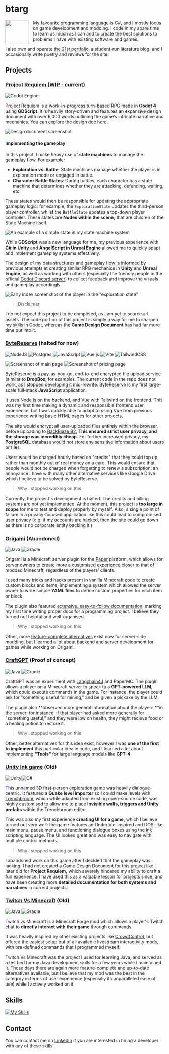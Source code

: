 # btarg
<img align='left' height='75' src='https://github.com/btarg/Origami/blob/master/crane.png?raw=true' style='padding-right: 10px;' />

My favourite programming language is C#, and I mostly focus on game development and modding. I code in my spare time to learn as much as I can and to create the best solutions to problems I have with existing software and games.

I also own and operate [the 21st portfolio](https://21stportfolio.com), a student-run literature blog, and I occasionally write poetry and reviews for the site.

## Projects

### [Project Requiem (WIP - current)](https://github.com/btarg/third-person-controller)
![Godot Engine](https://img.shields.io/badge/GODOT-%23FFFFFF.svg?style=for-the-badge&logo=godot-engine)

Project Requiem is a work-in-progress turn-based RPG made in [**Godot 4**](https://godotengine.org) using **GDScript**. It is heavily story-driven and features an expansive design document with over 6,000 words outlining the game’s intricate narrative and mechanics. [You can explore the design doc here](https://docs.google.com/document/d/1ciNLXNb76iGfoPWgEIhHHFKyTaYyUXYv_RmkQ1yvwhU/edit?usp=sharing).

![Design document screenshot](https://i.imgur.com/P0jkkxS.png)


#### Implementing the gameplay
In this project, I make heavy use of **state machines** to manage the gameplay flow. For example:

- **Exploration vs. Battle**: State machines manage whether the player is in exploration mode or engaged in battle.
- **Character Battle States**: During battles, each character has a state machine that determines whether they are attacking, defending, waiting, etc.

These states would then be responsible for updating the appropriate gameplay logic: for example, the `ExplorationState` updates the third-person player controller, whilst the `BattleState` updates a top-down player controller. These states are **Nodes within the scene,** that are children of the State Machine itself.

![An example of a simple state in my state machine system](https://i.imgur.com/ZrxpdWZ.png)

While **GDScript** was a new language for me, my previous experience with **C# in Unity** and **AngelScript in Unreal Engine** allowed me to quickly adapt and implement gameplay systems effectively.

The design of my data structures and gameplay flow is informed by previous attempts at creating similar RPG mechanics in **Unity** and **Unreal Engine**, as well as working with others (especially the friendly people in the official [Godot Discord server](https://discord.gg/bdcfAYM4W9)) to collect feedback and improve the visuals and gameplay accordingly.

![Early indev screenshot of the player in the "exploration state"](https://i.imgur.com/KIvQsmP.png)

> Disclaimer

I do not expect this project to be completed, as I am yet to source art assets. The code portion of this project is simply a way for me to sharpen my skills in Godot, whereas the [**Game Design Document**](https://docs.google.com/document/d/1ciNLXNb76iGfoPWgEIhHHFKyTaYyUXYv_RmkQ1yvwhU/edit?usp=sharing) has had far more time put into it. 

### [ByteReserve](https://github.com/btarg/AWS-Upload) (halted for now)
![NodeJS](https://img.shields.io/badge/node.js-6DA55F?style=for-the-badge&logo=node.js&logoColor=white) ![Postgres](https://img.shields.io/badge/postgres-%23316192.svg?style=for-the-badge&logo=postgresql&logoColor=white) ![JavaScript](https://img.shields.io/badge/javascript-%23323330.svg?style=for-the-badge&logo=javascript&logoColor=%23F7DF1E) ![Vue.js](https://img.shields.io/badge/vuejs-%2335495e.svg?style=for-the-badge&logo=vuedotjs&logoColor=%234FC08D) ![Vite](https://img.shields.io/badge/vite-%23646CFF.svg?style=for-the-badge&logo=vite&logoColor=white) ![TailwindCSS](https://img.shields.io/badge/tailwindcss-%2338B2AC.svg?style=for-the-badge&logo=tailwind-css&logoColor=white)

![Screenshot of main page](https://i.imgur.com/Qd8ajwo.png)
![Screenshot of pricing page](https://i.imgur.com/0WmyJWZ.png)



ByteReserve is a pay-as-you-go, end-to-end encrypted file upload service (similar to **DropBox**, for example). The current code in the repo does not work, as I stopped developing it mid-rewrite.
ByteReserve is my first large-scale full-stack **JavaScript** application.

It uses [Node.js](https://nodejs.org/) on the backend, and [Vue](https://vuejs.org/) with [Tailwind](https://tailwindcss.com/) on the frontend. This was my first time making a dynamic and responsible frontend user experience, but I was quickly able to adapt to using Vue from previous experience writing basic HTML pages for other projects.

The site would encrypt all user-uploaded files entirely within the browser, before uploading to [BackBlaze B2.](https://backblaze.com) **This ensured strict user privacy, and the storage was incredibly cheap.** For further increased privacy, my **PostgreSQL** database would not store any sensitive information about users or files.

Users would be charged hourly based on "credits" that they could top up, rather than monthly out of real money on a card. This would ensure that people would not be charged when forgetting to renew a subscription: an annoyance I have with many other alternative services like Google Drive which I believe to be solved by ByteReserve.

> Why I stopped working on this

Currently, the project's development is halted. The credits and billing systems are not yet implemented. At the moment, this project is **too large in scope** for me to test and deploy properly by myself. Also, a single point of failure in a privacy-focused application like this could lead to compromised user privacy (e.g. if my accounts are hacked, then the site could go down as there is no corporate entity backing it.)

### [Origami](https://github.com/btarg/origami) (Abandoned)
![Java](https://img.shields.io/badge/java-%23ED8B00.svg?style=for-the-badge&logo=openjdk&logoColor=white) ![Gradle](https://img.shields.io/badge/Gradle-02303A.svg?style=for-the-badge&logo=Gradle&logoColor=white)

Origami is a Minecraft server plugin for the [Paper](https://papermc.org/) platform, which allows for server owners to create more a customised experience closer to that of modded Minecraft, regardless of the players' clients.

I used many tricks and hacks present in vanilla Minecraft code to create custom blocks and items, implementing a system which allowed the server owner to write simple **YAML files** to define custom properties for each item or block.

The plugin also featured [extensive, easy-to-follow documentation](https://btarg.gitbook.io/origami-docs), marking my first time writing proper docs for a programming project. I believe they turned out helpful and well-organised.

> Why I stopped working on this

Other, more [feature-complete alternatives](https://modrinth.com/mod/polymer) exist now for server-side modding, but I learned a lot about backend and server development for games while working on Origami.


### [CraftGPT](https://github.com/btarg/CraftGPT) (Proof of concept)
![Java](https://img.shields.io/badge/java-%23ED8B00.svg?style=for-the-badge&logo=openjdk&logoColor=white) ![Gradle](https://img.shields.io/badge/Gradle-02303A.svg?style=for-the-badge&logo=Gradle&logoColor=white)

CraftGPT was an experiment with [Langchain4J](https://github.com/langchain4j/langchain4j) and PaperMC. The plugin allows a player on a Minecraft server to speak to a **GPT-powered LLM**, which could execute commands in the game. For instance, the player could ask for "something useful for mining," and be given a pickaxe by the LLM.

The plugin also **observed more general information about the players **in the server: for instance, if that player had asked more generally for "something useful," and they were low on health, they might recieve food or a healing potion to restore it.

> Why I stopped working on this

Other, better alternatives for this idea exist, however I was **one of the first to implement** this particular idea in code, and I learned a lot about implementing **"Tools"** for large language models like **GPT-4.**

### [Unity Ink game](https://github.com/btarg/UnityInkGame) (Old)
![Unity](https://img.shields.io/badge/unity-%23000000.svg?style=for-the-badge&logo=unity&logoColor=white)![C#](https://img.shields.io/badge/c%23-%23239120.svg?style=for-the-badge&logo=csharp&logoColor=white)

This unnamed 3D first-person exploration game was heavily dialogue-centric. It featured a **Quake level importer** so I could make levels with [Trenchbroom](https://trenchbroom.github.io/), which while adapted from existing open-source code, was highly customised to allow me to place **Invisible walls, triggers and Unity prefabs** within the Trenchbroom editor.

This was also my first experience **creating UI for a game,** which I believe turned out very well: the game features an Undertale-inspired and DOS-like main menu, pause menu, and functioning dialogue boxes using the [Ink](https://www.inklestudios.com/ink/) scripting language. The UI looked great and was easy to navigate with multiple control methods.

> Why I stopped working on this

I abandoned work on this game after I decided that the gameplay was lacking. I had not created a Game Design Document for this project like I later did for **Project Requiem,** which severely hindered my ability to craft a fun experience. I have used this as a valuable lesson for projects since, and have been creating more **detailed documentation for both systems and narratives** in current projects.


### [Twitch Vs Minecraft](https://github.com/btarg/TwitchVsMinecraft2) (Old)
![Java](https://img.shields.io/badge/java-%23ED8B00.svg?style=for-the-badge&logo=openjdk&logoColor=white) ![Gradle](https://img.shields.io/badge/Gradle-02303A.svg?style=for-the-badge&logo=Gradle&logoColor=white)

Twitch vs Minecraft is a Minecraft Forge mod which allows a player's Twitch chat to **directly interact with their game** through commands.

It was heavily inspired by other existing projects like [CrowdControl](https://crowdcontrol.live/), but offered the easiest setup out of all available livestream interactivity mods, with pre-defined commands that I programmed myself.

Twitch Vs Minecraft was the project I used for learning Java, and served as a testbed for my Java development skills for a few years while I maintained it. These days there are again more feature-complete and up-to-date alternatives available, but I believe that my mod was the best in the category in terms of user experience (especially its unparalleled ease of use) while I actively worked on it.

## Skills
[![My Skills](https://skillicons.dev/icons?i=vscode,github,java,cs,unity,godot,unreal,python,idea,discord,bots,linux,nginx,gcp,aws,ps,md,netlify,postgresql,javascript,typescript)](https://skillicons.dev)

## Contact
You can contact me on [LinkedIn](https://www.linkedin.com/in/benjamin-targett-1298ab29a/) if you are interested in hiring a developer with any of these skills!
